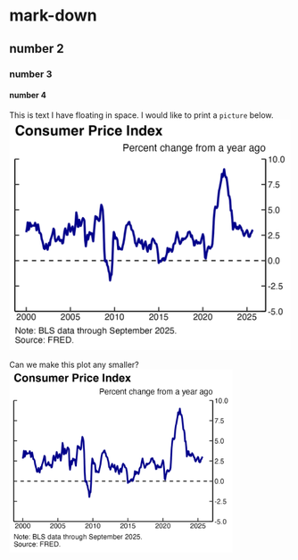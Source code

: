 # mark-down
## number 2
### number 3
#### number 4

This is text I have floating in space. I would like to print a `picture` below.
![Plot #1](plots/plot_cpi.png)

Can we make this plot any smaller?<br />
<img src="plots/plot_cpi.png" alt="Plot #1b" width="400"/>